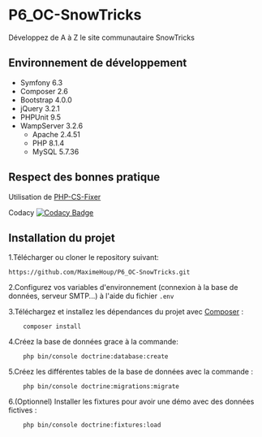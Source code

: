 # P6_OC-SnowTricks
Développez de A à Z le site communautaire SnowTricks

## Environnement de développement
* Symfony 6.3
* Composer 2.6
* Bootstrap 4.0.0
* jQuery 3.2.1
* PHPUnit 9.5
* WampServer 3.2.6
    * Apache 2.4.51
    * PHP 8.1.4
    * MySQL 5.7.36
 
## Respect des bonnes pratique
Utilisation de [PHP-CS-Fixer](https://github.com/PHP-CS-Fixer/PHP-CS-Fixer)

Codacy [![Codacy Badge](https://app.codacy.com/project/badge/Grade/2d1b99d36e7a4cc089434cfe576b6c75)](https://app.codacy.com/gh/MaximeHoup/P6_OC-SnowTricks/dashboard?utm_source=gh&utm_medium=referral&utm_content=&utm_campaign=Badge_grade)

## Installation du projet
1.Télécharger ou cloner le repository suivant:
```
https://github.com/MaximeHoup/P6_OC-SnowTricks.git
```

2.Configurez vos variables d'environnement (connexion à la base de données, serveur SMTP...) à l'aide du fichier
```.env```

3.Téléchargez et installez les dépendances du projet avec [Composer](https://getcomposer.org/download/) :
```
    composer install
```

4.Créez la base de données grace à la commande:
```
    php bin/console doctrine:database:create
```

5.Créez les différentes tables de la base de données avec la commande :
```
    php bin/console doctrine:migrations:migrate
```

6.(Optionnel) Installer les fixtures pour avoir une démo avec des données fictives :
```
    php bin/console doctrine:fixtures:load
```
